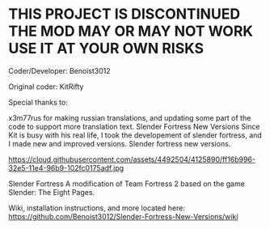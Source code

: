 # THIS PROJECT IS DISCONTINUED THE MOD MAY OR MAY NOT WORK USE IT AT YOUR OWN RISKS

Coder/Developer: Benoist3012

Original coder: KitRifty

Special thanks to:

x3m77rus for making russian translations, and updating some part of the code to support more translation text.
Slender Fortress New Versions
Since Kit is busy with his real life, I took the developement of slender fortress, and I made new and improved versions. Slender fortress new versions.

https://cloud.githubusercontent.com/assets/4492504/4125890/ff16b996-32e5-11e4-96b9-102fc0175adf.jpg

Slender Fortress
A modification of Team Fortress 2 based on the game Slender: The Eight Pages.

Wiki, installation instructions, and more located here: https://github.com/Benoist3012/Slender-Fortress-New-Versions/wiki
